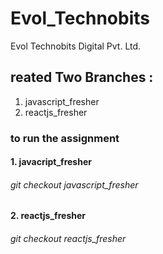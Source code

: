 # Evol_Technobits
Evol Technobits Digital Pvt. Ltd.

## reated Two Branches :
1. javascript_fresher
2. reactjs_fresher

### to run the assignment

#### 1. javacript_fresher
###### git checkout javascript_fresher


#### 2. reactjs_fresher
###### git checkout reactjs_fresher